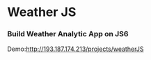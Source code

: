 # Weather JS

### Build Weather Analytic App on JS6

Demo:http://193.187.174.213/projects/weatherJS
